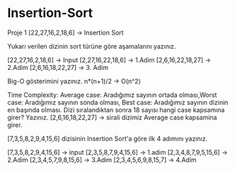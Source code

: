 # Insertion-Sort

Proje 1
[22,27,16,2,18,6] -> Insertion Sort

Yukarı verilen dizinin sort türüne göre aşamalarını yazınız.

[22,27,16,2,18,6] -> Input
[2,27,16,22,18,6] -> 1.Adim
[2,6,16,22,18,27] -> 2.Adim
[2,6,16,18,22,27] -> 3. Adim

Big-O gösterimini yazınız.
n*(n+1)/2 -> O(n^2)

Time Complexity: Average case: Aradığımız sayının ortada olması,Worst case: Aradığımız sayının sonda olması, Best case: Aradığımız sayının dizinin en başında olması.
Dizi sıralandıktan sonra 18 sayısı hangi case kapsamına girer? Yazınız.
[2,6,16,18,22,27] -> sirali dizimiz
Average case kapsamina girer.



[7,3,5,8,2,9,4,15,6] dizisinin Insertion Sort'a göre ilk 4 adımını yazınız.

[7,3,5,8,2,9,4,15,6] -> input
[2,3,5,8,7,9,4,15,6] -> 1.adim
[2,3,4,8,7,9,5,15,6] -> 2.Adim
[2,3,4,5,7,9,8,15,6] -> 3.Adim
[2,3,4,5,6,9,8,15,7] -> 4.Adim
